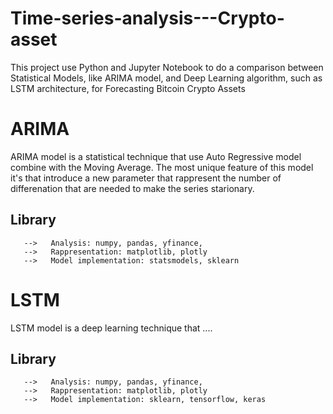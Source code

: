 # Time-series-analysis---Crypto-asset
This project use Python and Jupyter Notebook to do a comparison between Statistical Models, like ARIMA model, and Deep Learning algorithm, such as LSTM architecture, for Forecasting Bitcoin Crypto Assets

# ARIMA 
ARIMA model is a statistical technique that use Auto Regressive model combine with the Moving Average. The most unique feature of this model it's that introduce a new parameter that rappresent the number of differenation that are needed to make the series starionary.
  ## Library
       -->   Analysis: numpy, pandas, yfinance, 
       -->   Rappresentation: matplotlib, plotly 
       -->   Model implementation: statsmodels, sklearn

# LSTM 
LSTM model is a deep learning technique that ....
  ## Library
       -->   Analysis: numpy, pandas, yfinance, 
       -->   Rappresentation: matplotlib, plotly 
       -->   Model implementation: sklearn, tensorflow, keras
